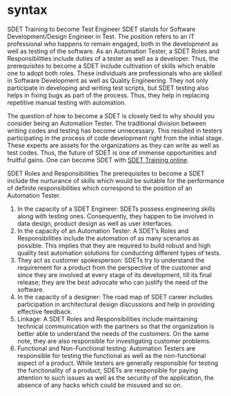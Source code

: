 # syntax
SDET Training to become Test Engineer
SDET stands for Software Development/Design Engineer in Test. The position refers to an IT professional who happens to remain engaged, both in the development as well as testing of the software. As an Automation Tester, a SDET Roles and Responsibilities include duties of a tester as well as a developer. Thus, the prerequisites to become a SDET include cultivation of skills which enable one to adopt both roles. These individuals are professionals who are skilled in Software Development as well as Quality Engineering. They not only participate in developing and writing test scripts, but SDET testing also helps in fixing bugs as part of the process. Thus, they help in replacing repetitive manual testing with automation.

The question of how to become a SDET is closely tied to why should you consider being an Automation Tester. The traditional division between writing codes and testing has become unnecessary. This resulted in testers participating in the process of code development right from the initial stage. These experts are assets for the organizations as they can write as well as test codes. Thus, the future of SDET is one of immense opportunities and fruitful gains. One can become SDET with [SDET Training online](https://www.syntaxtechs.com/courses/sdet-training-course-online).

SDET Roles and Responsibilities
The prerequisites to become a SDET include the nurturance of skills which would be suitable for the performance of definite responsibilities which correspond to the position of an Automation Tester.

1. In the capacity of a SDET Engineer: SDETs possess engineering skills along with testing ones. Consequently, they happen to be involved in data design, product design as well as user interfaces.
2. In the capacity of an Automation Tester: A SDET’s Roles and Responsibilities include the automation of as many scenarios as possible. This implies that they are required to build robust and high quality test automation solutions for conducting different types of tests.
3. They act as customer spokesperson: SDETs try to understand the requirement for a product from the perspective of the customer and since they are involved at every stage of its development, till its final release; they are the best advocate who can justify the need of the software.
4. In the capacity of a designer: The road map of SDET career includes participation in architectural design discussions and help in providing effective feedback.
5. Linkage: A SDET Roles and Responsibilities include maintaining technical communication with the partners so that the organization is better able to understand the needs of the customers. On the same note, they are also responsible for investigating customer problems.
6. Functional and Non-Functional testing: Automation Testers are responsible for testing the functional as well as the non-functional aspect of a product. While testers are generally responsible for testing the functionality of a product; SDETs are responsible for paying attention to such issues as well as the security of the application, the absence of any hacks which could be misused and so on.
